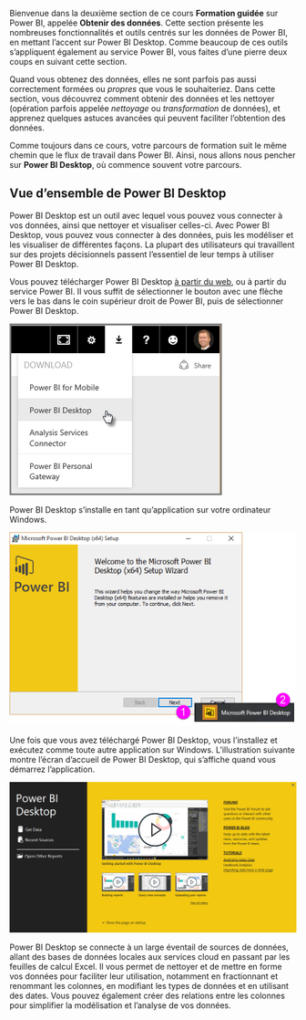 Bienvenue dans la deuxième section de ce cours **Formation guidée** sur Power BI, appelée **Obtenir des données**. Cette section présente les nombreuses fonctionnalités et outils centrés sur les données de Power BI, en mettant l’accent sur Power BI Desktop. Comme beaucoup de ces outils s’appliquent également au service Power BI, vous faites d’une pierre deux coups en suivant cette section.

Quand vous obtenez des données, elles ne sont parfois pas aussi correctement formées ou *propres* que vous le souhaiteriez. Dans cette section, vous découvrez comment obtenir des données et les nettoyer (opération parfois appelée *nettoyage* ou *transformation* de données), et apprenez quelques astuces avancées qui peuvent faciliter l’obtention des données.

Comme toujours dans ce cours, votre parcours de formation suit le même chemin que le flux de travail dans Power BI. Ainsi, nous allons nous pencher sur **Power BI Desktop**, où commence souvent votre parcours.

## <a name="an-overview-of-power-bi-desktop"></a>Vue d’ensemble de Power BI Desktop
Power BI Desktop est un outil avec lequel vous pouvez vous connecter à vos données, ainsi que nettoyer et visualiser celles-ci. Avec Power BI Desktop, vous pouvez vous connecter à des données, puis les modéliser et les visualiser de différentes façons. La plupart des utilisateurs qui travaillent sur des projets décisionnels passent l’essentiel de leur temps à utiliser Power BI Desktop.

Vous pouvez télécharger Power BI Desktop [à partir du web](http://go.microsoft.com/fwlink/?LinkID=521662), ou à partir du service Power BI. Il vous suffit de sélectionner le bouton avec une flèche vers le bas dans le coin supérieur droit de Power BI, puis de sélectionner Power BI Desktop.

![](media/1-1-overview-of-power-bi-desktop/1-1_1.png)

Power BI Desktop s’installe en tant qu’application sur votre ordinateur Windows.

![](media/1-1-overview-of-power-bi-desktop/1-1_2.png)

Une fois que vous avez téléchargé Power BI Desktop, vous l’installez et exécutez comme toute autre application sur Windows. L’illustration suivante montre l’écran d’accueil de Power BI Desktop, qui s’affiche quand vous démarrez l’application.

![](media/1-1-overview-of-power-bi-desktop/1-1_3.png)

Power BI Desktop se connecte à un large éventail de sources de données, allant des bases de données locales aux services cloud en passant par les feuilles de calcul Excel. Il vous permet de nettoyer et de mettre en forme vos données pour faciliter leur utilisation, notamment en fractionnant et renommant les colonnes, en modifiant les types de données et en utilisant des dates. Vous pouvez également créer des relations entre les colonnes pour simplifier la modélisation et l’analyse de vos données.

